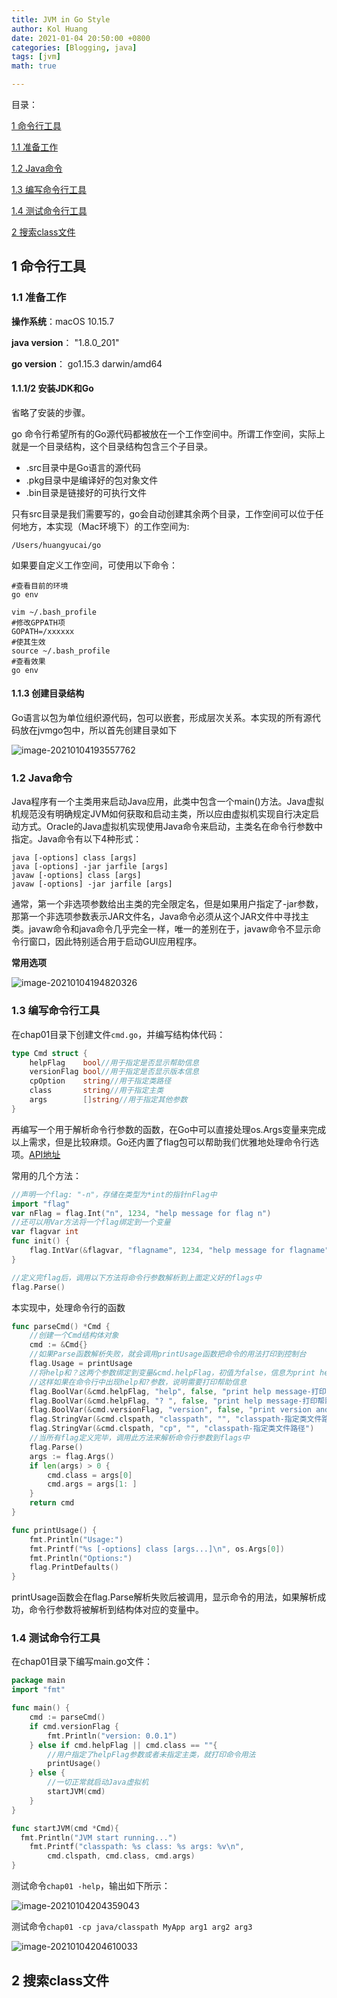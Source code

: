 ```yaml
---
title: JVM in Go Style
author: Kol Huang
date: 2021-01-04 20:50:00 +0800
categories: [Blogging, java]
tags: [jvm]
math: true

---
```




目录：

[1 命令行工具](#jump1)

[1.1 准备工作](#jump1.1)

[1.2 Java命令](#jump1.2)

[1.3 编写命令行工具](#jump1.3)

[1.4 测试命令行工具](#jump1.4)



[2 搜索class文件](#jump2)

<span id = "jump1"></span>

## 1 命令行工具

<span id = "jump1.1"></span>

### 1.1 准备工作

**操作系统**：macOS 10.15.7 

**java version**： "1.8.0_201"

**go version**： go1.15.3 darwin/amd64

#### 1.1.1/2 安装JDK和Go

省略了安装的步骤。

go 命令行希望所有的Go源代码都被放在一个工作空间中。所谓工作空间，实际上就是一个目录结构，这个目录结构包含三个子目录。

* .src目录中是Go语言的源代码
* .pkg目录中是编译好的包对象文件
* .bin目录是链接好的可执行文件

只有src目录是我们需要写的，go会自动创建其余两个目录，工作空间可以位于任何地方，本实现（Mac环境下）的工作空间为:

```shell
/Users/huangyucai/go
```

如果要自定义工作空间，可使用以下命令：

```shell
#查看目前的环境
go env

vim ~/.bash_profile
#修改GPPATH项
GOPATH=/xxxxxx
#使其生效
source ~/.bash_profile
#查看效果
go env
```

#### 1.1.3 创建目录结构

Go语言以包为单位组织源代码，包可以嵌套，形成层次关系。本实现的所有源代码放在jvmgo包中，所以首先创建目录如下

![image-20210104193557762](https://hyc-pic.oss-cn-hangzhou.aliyuncs.com/image-20210104193557762.png)





<span id = "jump1.2"></span>

### 1.2 Java命令

Java程序有一个主类用来启动Java应用，此类中包含一个main()方法。Java虚拟机规范没有明确规定JVM如何获取和启动主类，所以应由虚拟机实现自行决定启动方式。Oracle的Java虚拟机实现使用Java命令来启动，主类名在命令行参数中指定。Java命令有以下4种形式：

```shell
java [-options] class [args]
java [-options] -jar jarfile [args]
javaw [-options] class [args]
javaw [-options] -jar jarfile [args]
```

通常，第一个非选项参数给出主类的完全限定名，但是如果用户指定了-jar参数，那第一个非选项参数表示JAR文件名，Java命令必须从这个JAR文件中寻找主类。javaw命令和java命令几乎完全一样，唯一的差别在于，javaw命令不显示命令行窗口，因此特别适合用于启动GUI应用程序。

**常用选项**

![image-20210104194820326](https://hyc-pic.oss-cn-hangzhou.aliyuncs.com/image-20210104194820326.png)





<span id = "jump1.3"></span>

### 1.3 编写命令行工具

在chap01目录下创建文件`cmd.go`，并编写结构体代码：

```go
type Cmd struct {
	helpFlag	bool//用于指定是否显示帮助信息
	versionFlag	bool//用于指定是否显示版本信息
	cpOption	string//用于指定类路径
	class		string//用于指定主类
	args		[]string//用于指定其他参数
}
```

再编写一个用于解析命令行参数的函数，在Go中可以直接处理os.Args变量来完成以上需求，但是比较麻烦。Go还内置了flag包可以帮助我们优雅地处理命令行选项。[API地址](https://golang.google.cn/pkg/flag/)

常用的几个方法：

```go
//声明一个flag: "-n"，存储在类型为*int的指针nFlag中
import "flag"
var nFlag = flag.Int("n", 1234, "help message for flag n")
//还可以用Var方法将一个flag绑定到一个变量
var flagvar int
func init() {
	flag.IntVar(&flagvar, "flagname", 1234, "help message for flagname")
}

//定义完flag后，调用以下方法将命令行参数解析到上面定义好的flags中
flag.Parse()
```

本实现中，处理命令行的函数

```go
func parseCmd() *Cmd {
	//创建一个Cmd结构体对象
	cmd := &Cmd{}
	//如果Parse函数解析失败，就会调用printUsage函数把命令的用法打印到控制台
	flag.Usage = printUsage
	//将help和？这两个参数绑定到变量&cmd.helpFlag，初值为false，信息为print help message
	//这样如果在命令行中出现help和?参数，说明需要打印帮助信息
	flag.BoolVar(&cmd.helpFlag, "help", false, "print help message-打印帮助信息")
	flag.BoolVar(&cmd.helpFlag, "? ", false, "print help message-打印帮助信息")
	flag.BoolVar(&cmd.versionFlag, "version", false, "print version and exit-打印命令版本")
	flag.StringVar(&cmd.clspath, "classpath", "", "classpath-指定类文件路径")
	flag.StringVar(&cmd.clspath, "cp", "", "classpath-指定类文件路径")
	//当所有flag定义完毕，调用此方法来解析命令行参数到flags中
	flag.Parse()
	args := flag.Args()
	if len(args) > 0 {
		cmd.class = args[0]
		cmd.args = args[1: ]
	}
	return cmd
}

func printUsage() {
	fmt.Println("Usage:")
	fmt.Printf("%s [-options] class [args...]\n", os.Args[0])
	fmt.Println("Options:")
	flag.PrintDefaults()
}
```

printUsage函数会在flag.Parse解析失败后被调用，显示命令的用法，如果解析成功，命令行参数将被解析到结构体对应的变量中。





<span id = "jump1.4"></span>

### 1.4 测试命令行工具

在chap01目录下编写main.go文件：

```go
package main
import "fmt"

func main() {
	cmd := parseCmd()
	if cmd.versionFlag {
		fmt.Println("version: 0.0.1")
	} else if cmd.helpFlag || cmd.class == ""{
		//用户指定了helpFlag参数或者未指定主类，就打印命令用法
		printUsage()
	} else {
		//一切正常就启动Java虚拟机
		startJVM(cmd)
	}
}

func startJVM(cmd *Cmd){
  fmt.Println("JVM start running...")
	fmt.Printf("classpath: %s class: %s args: %v\n",
		cmd.clspath, cmd.class, cmd.args)
}
```

测试命令`chap01 -help`，输出如下所示：

![image-20210104204359043](https://hyc-pic.oss-cn-hangzhou.aliyuncs.com/image-20210104204359043.png)

测试命令`chap01 -cp java/classpath MyApp arg1 arg2 arg3`

![image-20210104204610033](https://hyc-pic.oss-cn-hangzhou.aliyuncs.com/image-20210104204610033.png)





<span id = "jump2"></span>

## 2 搜索class文件







